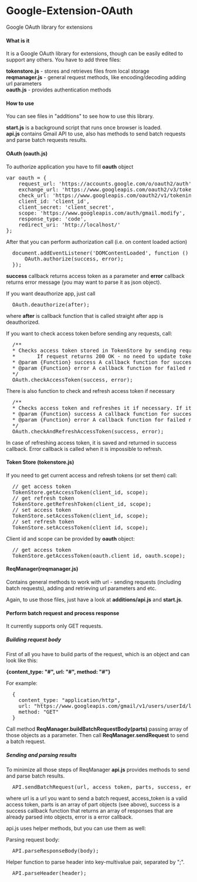 Google-Extension-OAuth
======================

Google OAuth library for extensions

#### What is it
It is a Google OAuth library for extensions, though can be easily edited to support any others.
You have to add three files:

  <strong>tokenstore.js</strong> - stores and retrieves files from local storage<br/>
  <strong>reqmanager.js</strong> - general request methods, like encoding/decoding adding url parameters<br/>
  <strong>oauth.js</strong> - provides authentication methods

#### How to use
You can see files in "additions" to see how to use this library.

<strong>start.js</strong> is a background script that runs once browser is loaded.<br/>
<strong>api.js</strong> contains Gmail API to use, also has methods to send batch requests and parse batch requests results.

#### OAuth (oauth.js)
To authorize application you have to fill <strong>oauth</strong> object
<pre>
var oauth = {
    request_url: 'https://accounts.google.com/o/oauth2/auth',
    exchange_url: 'https://www.googleapis.com/oauth2/v3/token',
    check_url: 'https://www.googleapis.com/oauth2/v1/tokeninfo',
    client_id: 'client_id',
    client_secret: 'client_secret',
    scope: 'https://www.googleapis.com/auth/gmail.modify',
    response_type: 'code',
    redirect_uri: 'http://localhost/'
};
</pre>

After that you can perform authorization call (i.e. on content loaded action)
<pre>
  document.addEventListener('DOMContentLoaded', function () {
      OAuth.authorize(success, error);
  });
</pre>

<strong>success</strong> callback returns access token as a parameter and <strong>error</strong> callback returns error message (you may want to parse it as json object).

If you want deauthorize app, just call
<pre>
  OAuth.deauthorize(after);
</pre>
where <strong>after</strong> is callback function that is called straight after app is deauthorized.

If you want to check access token before sending any requests, call:
<pre>
  /**
  * Checks access token stored in TokenStore by sending request to googleapis.
  *       If request returns 200 OK - no need to update token, otherwise, tells that token is invalid.
  * @param {Function} success A callback function for successful request (returns existing access token).
  * @param {Function} error A callback function for failed request/refresh required (returns error message).
  */
  OAuth.checkAccessToken(success, error);
</pre>

There is also function to check and refresh access token if necessary
<pre>
  /**
  * Checks access token and refreshes it if necessary. If it is impossible to refresh error function called.
  * @param {Function} success A callback function for successful request - no refresh needed/new access token obtained.
  * @param {Function} error A callback function for failed request/refresh request.
  */
  OAuth.checkAndRefreshAccessToken(success, error);
</pre>

In case of refreshing access token, it is saved and returned in success callback. Error callback is called when it is impossible to refresh.

#### Token Store (tokenstore.js)
If you need to get current access and refresh tokens (or set them) call:
<pre>
  // get access token
  TokenStore.getAccessToken(client_id, scope);
  // get refresh token
  TokenStore.getRefreshToken(client_id, scope);
  // set access token
  TokenStore.setAccessToken(client_id, scope);
  // set refresh token
  TokenStore.setAccessToken(client_id, scope);
</pre>

Client id and scope can be provided by <strong>oauth</strong> object:
<pre>
  // get access token
  TokenStore.getAccessToken(oauth.client_id, oauth.scope);
</pre>

#### ReqManager(reqmanager.js)
Contains general methods to work with url - sending requests (including batch requests), adding and retrieving url parameters and etc.

Again, to use those files, just have a look at <strong>additions/api.js</strong> and <strong>start.js</strong>.

#### Perform batch request and process response
It currently supports only GET requests.
##### Building request body
First of all you have to build parts of the request, which is an object and can look like this:

<strong>{content_type: "#", url: "#", method: "#"}</strong>

For example:
<pre>
  {
    content_type: "application/http", 
    url: "https://www.googleapis.com/gmail/v1/users/userId/labels", 
    method: "GET"
  }
</pre>

Call method <strong>ReqManager.buildBatchRequestBody(parts)</strong> passing array of those objects as a parameter.
Then call <strong>ReqManager.sendRequest</strong> to send a batch request.

##### Sending and parsing results
To minimize all those steps of ReqManager <strong>api.js</strong> provides methods to send and parse batch results.

<pre>
  API.sendBatchRequest(url, access_token, parts, success, error);
</pre>
where url is a url you want to send a batch request, access_token is a valid access token, parts is an array of part objects (see above), success is a success callback function that returns an array of responses that are already parsed into objects, error is a error callback.

api.js uses helper methods, but you can use them as well:

Parsing request body:
<pre>
  API.parseResponseBody(body);
</pre>

Helper function to parse header into key-multivalue pair, separated by ";".
<pre>
  API.parseHeader(header);
</pre>
